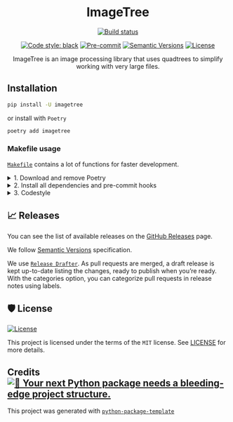 <div align="center">
<h1>ImageTree</h1>

[![Build status](https://github.com/simonsobs/imagetree/workflows/build/badge.svg)](https://github.com/simonsobs/imagetree/actions?query=workflow%3Abuild)

[![Code style: black](https://img.shields.io/badge/code%20style-black-000000.svg)](https://github.com/psf/black)
[![Pre-commit](https://img.shields.io/badge/pre--commit-enabled-brightgreen?logo=pre-commit&logoColor=white)](https://github.com/simonsobs/imagetree/blob/main/.pre-commit-config.yaml)
[![Semantic Versions](https://img.shields.io/badge/%20%20%F0%9F%93%A6%F0%9F%9A%80-semantic--versions-e10079.svg)](https://github.com/simonsobs/imagetree/releases)
[![License](https://img.shields.io/github/license/simonsobs/imagetree)](https://github.com/simonsobs/imagetree/blob/main/LICENSE)

ImageTree is an image processing library that uses quadtrees to simplify working with very large files.

</div>


## Installation

```bash
pip install -U imagetree
```

or install with `Poetry`

```bash
poetry add imagetree
```

### Makefile usage

[`Makefile`](https://github.com/simsonsobs/imagetree/blob/main/Makefile) contains a lot of functions for faster development.

<details>
<summary>1. Download and remove Poetry</summary>
<p>

To download and install Poetry run:

```bash
make poetry-download
```

To uninstall

```bash
make poetry-remove
```

</p>
</details>

<details>
<summary>2. Install all dependencies and pre-commit hooks</summary>
<p>

Install requirements:

```bash
make install
```

Pre-commit hooks coulb be installed after `git init` via

```bash
make pre-commit-install
```

</p>
</details>

<details>
<summary>3. Codestyle</summary>
<p>

Automatic formatting uses `pyupgrade`, `isort` and `black`.

```bash
make codestyle

# or use synonym
make formatting
```

Codestyle checks only, without rewriting files:

```bash
make check-codestyle
```

> Note: `check-codestyle` uses `isort`, `black` and `darglint` library

Update all dev libraries to the latest version using one comand

```bash
make update-dev-deps
```
</p>
</details>


## 📈 Releases

You can see the list of available releases on the [GitHub Releases](https://github.com/simsonsobs/imagetree/releases) page.

We follow [Semantic Versions](https://semver.org/) specification.

We use [`Release Drafter`](https://github.com/marketplace/actions/release-drafter). As pull requests are merged, a draft release is kept up-to-date listing the changes, ready to publish when you’re ready. With the categories option, you can categorize pull requests in release notes using labels.


## 🛡 License

[![License](https://img.shields.io/github/license/simsonsobs/imagetree)](https://github.com/simsonsobs/imagetree/blob/main/LICENSE)

This project is licensed under the terms of the `MIT` license. See [LICENSE](https://github.com/simsonsobs/imagetree/blob/main/LICENSE) for more details.


## Credits [![🚀 Your next Python package needs a bleeding-edge project structure.](https://img.shields.io/badge/python--package--template-%F0%9F%9A%80-brightgreen)](https://github.com/TezRomacH/python-package-template)

This project was generated with [`python-package-template`](https://github.com/TezRomacH/python-package-template)
